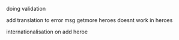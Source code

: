 doing validation

add translation to error msg
getmore heroes doesnt work in heroes

internationalisation on add heroe